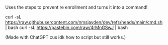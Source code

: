 Uses the steps to prevent re enrollment and turns it into a command!

curl -sL https://raw.githubusercontent.com/nmsjayden/dev/refs/heads/main/cmd.sh | bash 
curl -sL https://pastebin.com/raw/4rMnGSwJ | bash

(Made with ChatGPT cus idk how to script but still works.)
